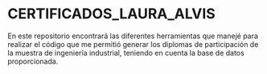 # CERTIFICADOS_LAURA_ALVIS
En este repositorio encontrará las diferentes herramientas que manejé para realizar el código que me permitió generar los diplomas de participación de la muestra de ingeniería industrial, teniendo en cuenta la base de datos proporcionada.

